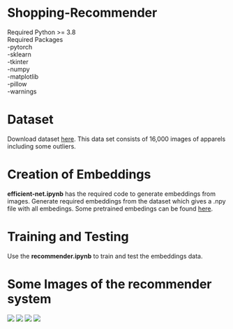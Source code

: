 # Shopping-Recommender

Required Python >= 3.8 </br>
Required Packages </br>
  -pytorch </br>
  -sklearn </br>
  -tkinter </br>
  -numpy </br>
  -matplotlib </br>
  -pillow </br>
  -warnings
  
# Dataset
Download dataset <a href="https://drive.google.com/file/d/1YGxtoxXviIyL2iHxRyhlxS4y0EXWAULF/view?usp=sharing">here</a>. This data set consists of 16,000 images of apparels including some outliers.
  
# Creation of Embeddings
<b>efficient-net.ipynb</b> has the required code to generate embeddings from images. Generate required embeddings from the dataset which gives a .npy file with all embedings. Some pretrained embedings can be found <a href="">here</a>.

# Training and Testing
Use the <b>recommender.ipynb</b> to train and test the embeddings data.

# Some Images of the recommender system
<img src="https://drive.google.com/uc?export=view&id=1mHx80bbT2U1uSmstTJ8cZ8UYSsUoOao6">
<img src="https://drive.google.com/uc?export=view&id=1VWR0SF_H-bLrpUKfQslBpsBuoSLmoUv_">
<img src="https://drive.google.com/uc?export=view&id=1Gvf6GyvT_wMBP68zds8VFW5a3joS14o7">
<img src="https://drive.google.com/uc?export=view&id=1S2dcEMpjDCx7dIxDxaTM6N1e6Z6Y0vJT">
